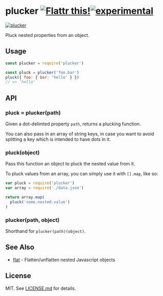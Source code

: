 # plucker [![Flattr this!](https://api.flattr.com/button/flattr-badge-large.png)](https://flattr.com/submit/auto?user_id=hughskennedy&url=http://github.com/hughsk/plucker&title=plucker&description=hughsk/plucker%20on%20GitHub&language=en_GB&tags=flattr,github,javascript&category=software)[![experimental](http://hughsk.github.io/stability-badges/dist/experimental.svg)](http://github.com/hughsk/stability-badges) #
[![plucker](https://nodei.co/npm/plucker.png?mini=true)](https://nodei.co/npm/plucker)

Pluck nested properties from an object.

## Usage
```js
const plucker = require('plucker')

const pluck = plucker('foo.bar')
pluck({ foo: { bar: 'hello' } })
// => 'hello'
```

## API ##


### pluck = plucker(path) ###

Given a dot-delimted property `path`, returns a plucking function.

You can also pass in an array of string keys, in case you want to avoid
splitting a key which is intended to have dots in it.

### pluck(object) ###

Pass this function an object to pluck the nested value from it.

To pluck values from an array, you can simply use it with `[].map`, like so:

``` javascript
var pluck = require('plucker')
var array = require('./data.json')

return array.map(
  pluck('some.nested.value')
)
```

### plucker(path, object) ###

Shorthand for `plucker(path)(object)`.

## See Also
- [flat](https://github.com/hughsk/flat) - Flatten/unflatten nested Javascript
  objects

## License ##

MIT. See [LICENSE.md](http://github.com/hughsk/plucker/blob/master/LICENSE.md) for details.
